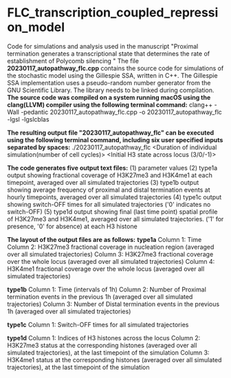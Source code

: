 # FLC_transcription_coupled_repression_model
Code for simulations and analysis used in the manuscript "Proximal termination generates a transcriptional state that determines the rate of establishment of Polycomb silencing "
The file **20230117_autopathway_flc.cpp** contains the source code for simulations of the stochastic model using the Gillespie SSA, written in C++.
The Gillespie SSA implementation uses a pseudo-random number generator from the GNU Scientific Library. The library needs to be linked during compilation.
**The source code was compiled on a system running macOS using the clang(LLVM) compiler using the following terminal command:**
clang++ -Wall -pedantic 20230117_autopathway_flc.cpp -o 20230117_autopathway_flc  -lgsl -lgslcblas

**The resulting output file "20230117_autopathway_flc" can be executed using the following terminal command, including six user specified inputs separated by spaces:**
./20230117_autopathway_flc <Number of simulated trajectories>  <Duration of individual simulation(number of cell cycles)> <FCA parameter> <FLD mediated demethylation probability per histone per proximal termination event> <Initial H3 state across locus (3/0/-1)> <Name tag for ouput files>

**The code generates five output text files:** 
(1) parameter values 
(2) type1a output showing fractional coverage of H3K27me3 and H3K4me1 at each timepoint, averaged over all simulated trajectories 
(3) type1b output showing average frequency of proximal and distal termination events at hourly timepoints, averaged over all simulated trajectories
(4) type1c output showing switch-OFF times for all simulated trajectories ('0' indicates no switch-OFF)
(5) type1d output showing final (last time point) spatial profile of H3K27me3 and H3K4me1, averaged over all simulated trajectories. ('1' for presence, '0' for absence) at each H3 histone

**The layout of the output files are as follows:**
**type1a**
Column 1: Time  
Column 2: H3K27me3 fractional coverage in nucleation region (averaged over all simulated trajectories)
Column 3: H3K27me3 fractional coverage over the whole locus (averaged over all simulated trajectories)
Column 4: H3K4me1 fractional coverage over the whole locus (averaged over all simulated trajectories)

**type1b**
Column 1: Time (intervals of 1h) 
Column 2: Number of Proximal termination events in the previous 1h (averaged over all simulated trajectories)
Column 3: Number of Distal termination events in the previous 1h (averaged over all simulated trajectories)

**type1c**
Column 1: Switch-OFF times for all simulated trajectories

**type1d**
Column 1: Indices of H3 histones across the locus
Column 2: H3K27me3 status at the corresponding histones (averaged over all simulated trajectories), at the last timepoint of the simulation
Column 3: H3K4me1 status at the corresponding histones (averaged over all simulated trajectories), at the last timepoint of the simulation 

